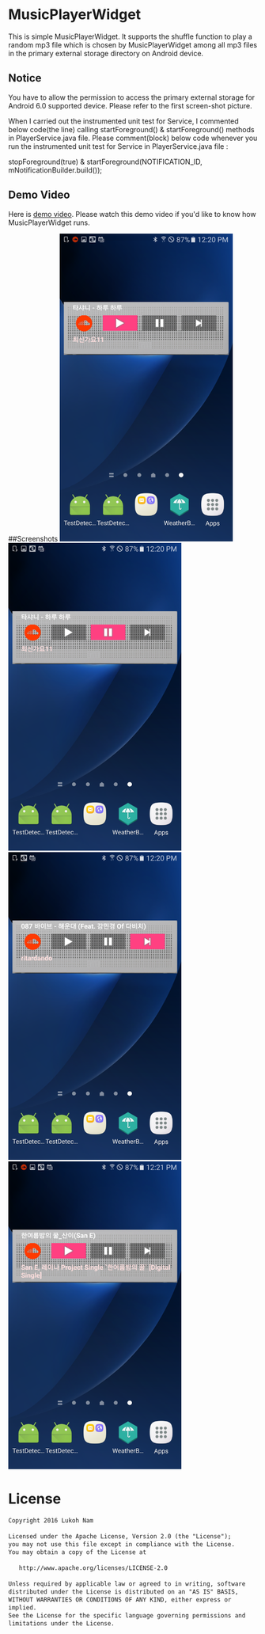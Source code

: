 # MusicPlayerWidget
This is simple MusicPlayerWidget. It supports the shuffle function to play a random mp3 file which is chosen by MusicPlayerWidget among all mp3 files in the primary external storage directory on Android device.

## Notice
You have to allow the permission to access the primary external storage for Android 6.0 supported device. 
Please refer to the first screen-shot picture.

When I carried out the instrumented unit test for Service, I commented below code(the line) calling startForeground() & startForeground() methods in PlayerService.java file.
Please comment(block) below code whenever you run the instrumented unit test for Service in PlayerService.java file :

stopForeground(true) & startForeground(NOTIFICATION_ID, mNotificationBuilder.build());

## Demo Video
Here is [demo video](https://youtu.be/25Pp254OEbg). Please watch this demo video if you'd like to know how MusicPlayerWidget runs.

##Screenshots
<img src="https://github.com/Lukoh/MusicPlayerWidget/blob/master/Screenshot_11.png" alt="Log-in Demo" width="350" />
&nbsp;
<img src="https://github.com/Lukoh/MusicPlayerWidget/blob/master/Screenshot_13.png" alt="Log-in Demo" width="350" />
&nbsp;
<img src="https://github.com/Lukoh/MusicPlayerWidget/blob/master/Screenshot_10.png" alt="Log-in Demo" width="350" />
&nbsp;
<img src="https://github.com/Lukoh/MusicPlayerWidget/blob/master/Screenshot_12.png" alt="Log-in Demo" width="350" />

# License
```
Copyright 2016 Lukoh Nam

Licensed under the Apache License, Version 2.0 (the "License");
you may not use this file except in compliance with the License.
You may obtain a copy of the License at

   http://www.apache.org/licenses/LICENSE-2.0

Unless required by applicable law or agreed to in writing, software
distributed under the License is distributed on an "AS IS" BASIS,
WITHOUT WARRANTIES OR CONDITIONS OF ANY KIND, either express or implied.
See the License for the specific language governing permissions and
limitations under the License.
